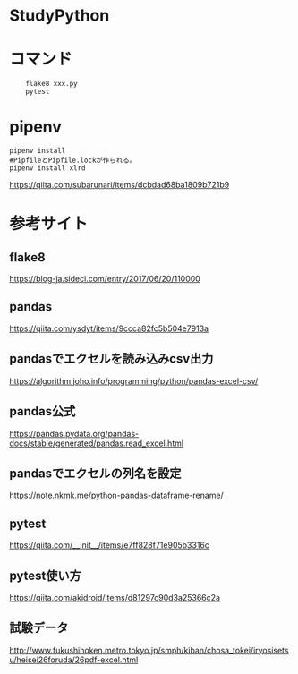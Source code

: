 StudyPython
=============

# コマンド
``` 
    flake8 xxx.py
    pytest
```

# pipenv
```
pipenv install
#PipfileとPipfile.lockが作られる。
pipenv install xlrd
```
https://qiita.com/subarunari/items/dcbdad68ba1809b721b9

# 参考サイト
## flake8
https://blog-ja.sideci.com/entry/2017/06/20/110000
## pandas
https://qiita.com/ysdyt/items/9ccca82fc5b504e7913a
## pandasでエクセルを読み込みcsv出力
https://algorithm.joho.info/programming/python/pandas-excel-csv/
## pandas公式
https://pandas.pydata.org/pandas-docs/stable/generated/pandas.read_excel.html
## pandasでエクセルの列名を設定
https://note.nkmk.me/python-pandas-dataframe-rename/
## pytest
https://qiita.com/__init__/items/e7ff828f71e905b3316c
## pytest使い方
https://qiita.com/akidroid/items/d81297c90d3a25366c2a
## 試験データ
http://www.fukushihoken.metro.tokyo.jp/smph/kiban/chosa_tokei/iryosisetsu/heisei26foruda/26pdf-excel.html
